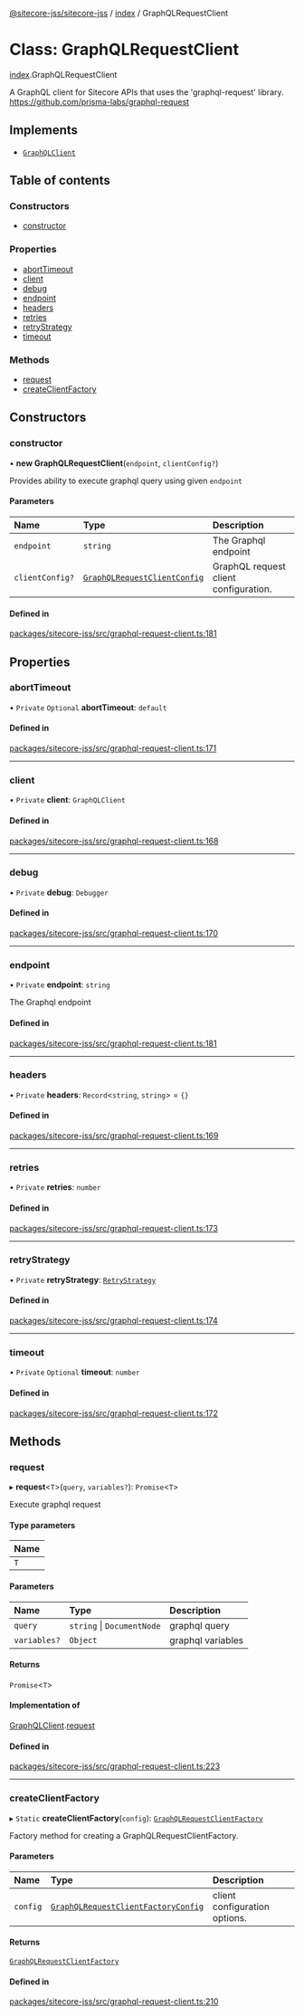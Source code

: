 [@sitecore-jss/sitecore-jss](../README.md) / [index](../modules/index.md) / GraphQLRequestClient

# Class: GraphQLRequestClient

[index](../modules/index.md).GraphQLRequestClient

A GraphQL client for Sitecore APIs that uses the 'graphql-request' library.
https://github.com/prisma-labs/graphql-request

## Implements

- [`GraphQLClient`](../interfaces/index.GraphQLClient.md)

## Table of contents

### Constructors

- [constructor](index.GraphQLRequestClient.md#constructor)

### Properties

- [abortTimeout](index.GraphQLRequestClient.md#aborttimeout)
- [client](index.GraphQLRequestClient.md#client)
- [debug](index.GraphQLRequestClient.md#debug)
- [endpoint](index.GraphQLRequestClient.md#endpoint)
- [headers](index.GraphQLRequestClient.md#headers)
- [retries](index.GraphQLRequestClient.md#retries)
- [retryStrategy](index.GraphQLRequestClient.md#retrystrategy)
- [timeout](index.GraphQLRequestClient.md#timeout)

### Methods

- [request](index.GraphQLRequestClient.md#request)
- [createClientFactory](index.GraphQLRequestClient.md#createclientfactory)

## Constructors

### constructor

• **new GraphQLRequestClient**(`endpoint`, `clientConfig?`)

Provides ability to execute graphql query using given `endpoint`

#### Parameters

| Name | Type | Description |
| :------ | :------ | :------ |
| `endpoint` | `string` | The Graphql endpoint |
| `clientConfig?` | [`GraphQLRequestClientConfig`](../modules/index.md#graphqlrequestclientconfig) | GraphQL request client configuration. |

#### Defined in

[packages/sitecore-jss/src/graphql-request-client.ts:181](https://github.com/Sitecore/jss/blob/bcac2d1f6/packages/sitecore-jss/src/graphql-request-client.ts#L181)

## Properties

### abortTimeout

• `Private` `Optional` **abortTimeout**: `default`

#### Defined in

[packages/sitecore-jss/src/graphql-request-client.ts:171](https://github.com/Sitecore/jss/blob/bcac2d1f6/packages/sitecore-jss/src/graphql-request-client.ts#L171)

___

### client

• `Private` **client**: `GraphQLClient`

#### Defined in

[packages/sitecore-jss/src/graphql-request-client.ts:168](https://github.com/Sitecore/jss/blob/bcac2d1f6/packages/sitecore-jss/src/graphql-request-client.ts#L168)

___

### debug

• `Private` **debug**: `Debugger`

#### Defined in

[packages/sitecore-jss/src/graphql-request-client.ts:170](https://github.com/Sitecore/jss/blob/bcac2d1f6/packages/sitecore-jss/src/graphql-request-client.ts#L170)

___

### endpoint

• `Private` **endpoint**: `string`

The Graphql endpoint

#### Defined in

[packages/sitecore-jss/src/graphql-request-client.ts:181](https://github.com/Sitecore/jss/blob/bcac2d1f6/packages/sitecore-jss/src/graphql-request-client.ts#L181)

___

### headers

• `Private` **headers**: `Record`\<`string`, `string`\> = `{}`

#### Defined in

[packages/sitecore-jss/src/graphql-request-client.ts:169](https://github.com/Sitecore/jss/blob/bcac2d1f6/packages/sitecore-jss/src/graphql-request-client.ts#L169)

___

### retries

• `Private` **retries**: `number`

#### Defined in

[packages/sitecore-jss/src/graphql-request-client.ts:173](https://github.com/Sitecore/jss/blob/bcac2d1f6/packages/sitecore-jss/src/graphql-request-client.ts#L173)

___

### retryStrategy

• `Private` **retryStrategy**: [`RetryStrategy`](../interfaces/index.RetryStrategy.md)

#### Defined in

[packages/sitecore-jss/src/graphql-request-client.ts:174](https://github.com/Sitecore/jss/blob/bcac2d1f6/packages/sitecore-jss/src/graphql-request-client.ts#L174)

___

### timeout

• `Private` `Optional` **timeout**: `number`

#### Defined in

[packages/sitecore-jss/src/graphql-request-client.ts:172](https://github.com/Sitecore/jss/blob/bcac2d1f6/packages/sitecore-jss/src/graphql-request-client.ts#L172)

## Methods

### request

▸ **request**\<`T`\>(`query`, `variables?`): `Promise`\<`T`\>

Execute graphql request

#### Type parameters

| Name |
| :------ |
| `T` |

#### Parameters

| Name | Type | Description |
| :------ | :------ | :------ |
| `query` | `string` \| `DocumentNode` | graphql query |
| `variables?` | `Object` | graphql variables |

#### Returns

`Promise`\<`T`\>

#### Implementation of

[GraphQLClient](../interfaces/index.GraphQLClient.md).[request](../interfaces/index.GraphQLClient.md#request)

#### Defined in

[packages/sitecore-jss/src/graphql-request-client.ts:223](https://github.com/Sitecore/jss/blob/bcac2d1f6/packages/sitecore-jss/src/graphql-request-client.ts#L223)

___

### createClientFactory

▸ `Static` **createClientFactory**(`config`): [`GraphQLRequestClientFactory`](../modules/index.md#graphqlrequestclientfactory)

Factory method for creating a GraphQLRequestClientFactory.

#### Parameters

| Name | Type | Description |
| :------ | :------ | :------ |
| `config` | [`GraphQLRequestClientFactoryConfig`](../modules/index.md#graphqlrequestclientfactoryconfig) | client configuration options. |

#### Returns

[`GraphQLRequestClientFactory`](../modules/index.md#graphqlrequestclientfactory)

#### Defined in

[packages/sitecore-jss/src/graphql-request-client.ts:210](https://github.com/Sitecore/jss/blob/bcac2d1f6/packages/sitecore-jss/src/graphql-request-client.ts#L210)
